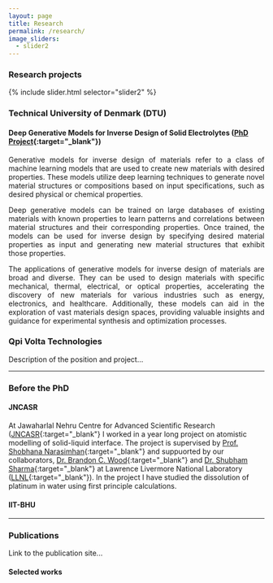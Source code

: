 ```yaml
---
layout: page
title: Research
permalink: /research/
image_sliders:
  - slider2
---
```


### Research projects

{% include slider.html selector="slider2" %}

### Technical University of Denmark (DTU)
#### Deep Generative Models for Inverse Design of Solid Electrolytes ([PhD Project](https://orbit.dtu.dk/en/projects/deep-generative-models-for-inverse-design-of-solid-electrolytes){:target="_blank"})

<p style="text-align:justify;">Generative models for inverse design of materials refer to a class of machine learning models that are used to create new materials with desired properties. These models utilize deep learning techniques to generate novel material structures or compositions based on input specifications, such as desired physical or chemical properties.</p>


<p style="text-align:justify;">Deep generative models can be trained on large databases of existing materials with known properties to learn patterns and correlations between material structures and their corresponding properties. Once trained, the models can be used for inverse design by specifying desired material properties as input and generating new material structures that exhibit those properties.</p>

<p style="text-align:justify;">The applications of generative models for inverse design of materials are broad and diverse. They can be used to design materials with specific mechanical, thermal, electrical, or optical properties, accelerating the discovery of new materials for various industries such as energy, electronics, and healthcare. Additionally, these models can aid in the exploration of vast materials design spaces, providing valuable insights and guidance for experimental synthesis and optimization processes.</p> 





### Qpi Volta Technologies

Description of the position and project...

------------------------------------


### Before the PhD 

#### JNCASR

At Jawaharlal Nehru Centre for Advanced Scientific Research ([JNCASR](https://www.jncasr.ac.in/home){:target="_blank"} I worked in a year long project on atomistic modelling of solid-liquid interface. The project is supervised by [Prof. Shobhana Narasimhan](https://www.jncasr.ac.in/faculty/shobhana){:target="_blank"} and suppuorted by our collaborators, [Dr. Brandon C. Wood](https://qsg.llnl.gov/Site/BrandonWood.html){:target="_blank"} and [Dr. Shubham Sharma](https://www.linkedin.com/in/shubham-sharma-690246a4){:target="_blank"} at Lawrence Livermore National Laboratory ([LLNL](https://www.llnl.gov/){:target="_blank"}). In the project I have studied the dissolution of platinum in water using first principle calculations.


#### IIT-BHU




---------------------------------



### Publications

Link to the publication site... 


#### Selected works

